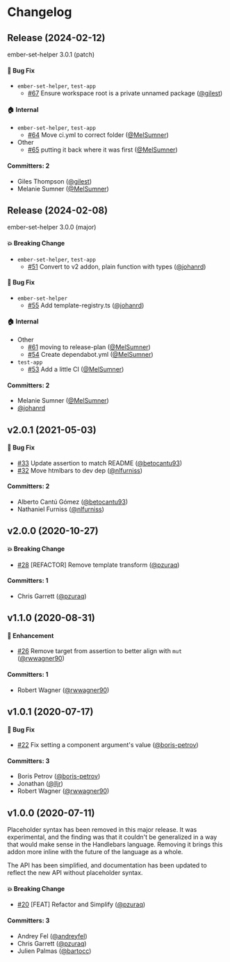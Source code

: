 # Changelog

## Release (2024-02-12)

ember-set-helper 3.0.1 (patch)

#### :bug: Bug Fix
* `ember-set-helper`, `test-app`
  * [#67](https://github.com/adopted-ember-addons/ember-set-helper/pull/67) Ensure workspace root is a private unnamed package ([@gilest](https://github.com/gilest))

#### :house: Internal
* `ember-set-helper`, `test-app`
  * [#64](https://github.com/adopted-ember-addons/ember-set-helper/pull/64) Move ci.yml to correct folder ([@MelSumner](https://github.com/MelSumner))
* Other
  * [#65](https://github.com/adopted-ember-addons/ember-set-helper/pull/65) putting it back where it was first ([@MelSumner](https://github.com/MelSumner))

#### Committers: 2
- Giles Thompson ([@gilest](https://github.com/gilest))
- Melanie Sumner ([@MelSumner](https://github.com/MelSumner))

## Release (2024-02-08)

ember-set-helper 3.0.0 (major)

#### :boom: Breaking Change
* `ember-set-helper`, `test-app`
  * [#51](https://github.com/adopted-ember-addons/ember-set-helper/pull/51) Convert to v2 addon, plain function with types ([@johanrd](https://github.com/johanrd))

#### :bug: Bug Fix
* `ember-set-helper`
  * [#55](https://github.com/adopted-ember-addons/ember-set-helper/pull/55) Add template-registry.ts ([@johanrd](https://github.com/johanrd))

#### :house: Internal
* Other
  * [#61](https://github.com/adopted-ember-addons/ember-set-helper/pull/61) moving to release-plan ([@MelSumner](https://github.com/MelSumner))
  * [#54](https://github.com/adopted-ember-addons/ember-set-helper/pull/54) Create dependabot.yml ([@MelSumner](https://github.com/MelSumner))
* `test-app`
  * [#53](https://github.com/adopted-ember-addons/ember-set-helper/pull/53) Add a little CI ([@MelSumner](https://github.com/MelSumner))

#### Committers: 2
- Melanie Sumner ([@MelSumner](https://github.com/MelSumner))
- [@johanrd](https://github.com/johanrd)

## v2.0.1 (2021-05-03)

#### :bug: Bug Fix
* [#33](https://github.com/pzuraq/ember-set-helper/pull/33) Update assertion to match README ([@betocantu93](https://github.com/betocantu93))
* [#32](https://github.com/pzuraq/ember-set-helper/pull/32) Move htmlbars to dev dep ([@nlfurniss](https://github.com/nlfurniss))

#### Committers: 2
- Alberto Cantú Gómez ([@betocantu93](https://github.com/betocantu93))
- Nathaniel Furniss ([@nlfurniss](https://github.com/nlfurniss))

## v2.0.0 (2020-10-27)

#### :boom: Breaking Change
* [#28](https://github.com/pzuraq/ember-set-helper/pull/28) [REFACTOR] Remove template transform ([@pzuraq](https://github.com/pzuraq))

#### Committers: 1
- Chris Garrett ([@pzuraq](https://github.com/pzuraq))


## v1.1.0 (2020-08-31)

#### :rocket: Enhancement
* [#26](https://github.com/pzuraq/ember-set-helper/pull/26) Remove target from assertion to better align with `mut` ([@rwwagner90](https://github.com/rwwagner90))

#### Committers: 1
- Robert Wagner ([@rwwagner90](https://github.com/rwwagner90))


## v1.0.1 (2020-07-17)

#### :bug: Bug Fix
* [#22](https://github.com/pzuraq/ember-set-helper/pull/22) Fix setting a component argument's value ([@boris-petrov](https://github.com/boris-petrov))

#### Committers: 3
- Boris Petrov ([@boris-petrov](https://github.com/boris-petrov))
- Jonathan ([@lljr](https://github.com/lljr))
- Robert Wagner ([@rwwagner90](https://github.com/rwwagner90))


## v1.0.0 (2020-07-11)

Placeholder syntax has been removed in this major release. It was experimental,
and the finding was that it couldn't be generalized in a way that would make
sense in the Handlebars language. Removing it brings this addon more inline with
the future of the language as a whole.

The API has been simplified, and documentation has been updated to reflect the
new API without placeholder syntax.

#### :boom: Breaking Change
* [#20](https://github.com/pzuraq/ember-set-helper/pull/20) [FEAT] Refactor and Simplify ([@pzuraq](https://github.com/pzuraq))

#### Committers: 3
- Andrey Fel ([@andreyfel](https://github.com/andreyfel))
- Chris Garrett ([@pzuraq](https://github.com/pzuraq))
- Julien Palmas ([@bartocc](https://github.com/bartocc))


